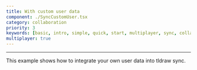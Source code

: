 ```yaml
---
title: With custom user data
component: ./SyncCustomUser.tsx
category: collaboration
priority: 3
keywords: [basic, intro, simple, quick, start, multiplayer, sync, collaboration, custom shape]
multiplayer: true
---
```


---

This example shows how to integrate your own user data into tldraw sync.
